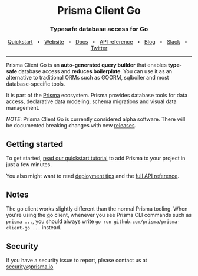 <br />

<div align="center">
    <h1>Prisma Client Go</h1>
    <p><h3 align="center">Typesafe database access for Go</h3></p>
    <a href="./docs/quickstart.md">Quickstart</a>
    <span>&nbsp;&nbsp;•&nbsp;&nbsp;</span>
    <a href="https://www.prisma.io/">Website</a>
    <span>&nbsp;&nbsp;•&nbsp;&nbsp;</span>
    <a href="./docs">Docs</a>
    <span>&nbsp;&nbsp;•&nbsp;&nbsp;</span>
    <a href="./docs/reference">API reference</a>
    <span>&nbsp;&nbsp;•&nbsp;&nbsp;</span>
    <a href="https://www.prisma.io/blog">Blog</a>
    <span>&nbsp;&nbsp;•&nbsp;&nbsp;</span>
    <a href="https://slack.prisma.io/">Slack</a>
    <span>&nbsp;&nbsp;•&nbsp;&nbsp;</span>
    <a href="https://twitter.com/prisma">Twitter</a>
</div>

<hr>

Prisma Client Go is an **auto-generated query builder** that enables **type-safe** database access and **reduces boilerplate**. You can use it as an alternative to traditional ORMs such as GOORM, sqlboiler and most database-specific tools.

It is part of the [Prisma](https://www.prisma.io/) ecosystem. Prisma provides database tools for data access, declarative data modeling, schema migrations and visual data management.

*NOTE*: Prisma Client Go is currently considered alpha software. There will be documented breaking changes with new [releases](https://github.com/prisma/prisma-client-go/releases).

## Getting started

To get started, [read our quickstart tutorial](./docs/quickstart.md) to add Prisma to your project in just a few minutes.

You also might want to read [deployment tips](./docs/deploy.md) and the [full API reference](./docs/reference).

## Notes

The go client works slightly different than the normal Prisma tooling. When you're using the go client, whenever you see Prisma CLI commands such as `prisma ...`, you should always write `go run github.com/prisma/prisma-client-go ...` instead.

## Security

If you have a security issue to report, please contact us at [security@prisma.io](mailto:security@prisma.io?subject=[GitHub]%20Prisma%202%20Security%20Report%20Go)
